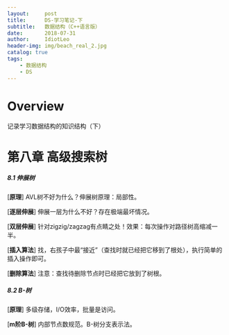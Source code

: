 ```yaml
---
layout:     post
title:      DS-学习笔记-下
subtitle:   数据结构（C++语言版）
date:       2018-07-31
author:     IdiotLeo
header-img: img/beach_real_2.jpg
catalog: true
tags:
    - 数据结构
    - DS
---
```


# Overview

记录学习数据结构的知识结构（下）

# 第八章 高级搜索树

##### 8.1 伸展树


[**原理**] AVL树不好为什么？伸展树原理：局部性。

[**逐层伸展**] 伸展一层为什么不好？存在极端最坏情况。

[**双层伸展**] 针对zigzig/zagzag有点睛之处！效果：每次操作对路径树高缩减一半。

[**插入算法**] 找，右孩子中最“接近”（查找时就已经把它移到了根处），执行简单的插入操作即可。

[**删除算法**] 注意：查找待删除节点时已经把它放到了树根。

##### 8.2 B-树


[**原理**] 多级存储，I/O效率，批量是访问。

[**m阶B-树**] 内部节点数规范。B-树分支表示法。
